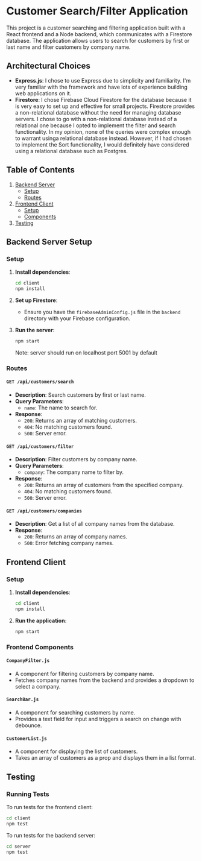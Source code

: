 # Customer Search/Filter Application

This project is a customer searching and filtering application built with a React frontend and a Node backend, which communicates with a Firestore database. The application allows users to search for customers by first or last name and filter customers by company name.

## Architectural Choices

- **Express.js**: I chose to use Express due to simplicity and familiarity. I'm very familiar with the framework and have lots of experience building web applications on it.
- **Firestore**: I chose Firebase Cloud Firestore for the database because it is very easy to set up and effective for small projects. Firestore provides a non-relational database without the need for managing database servers. I chose to go with a non-relational database instead of a relational one because I opted to implement the filter and search functionality. In my opinion, none of the queries were complex enough to warrant usinga relational database instead. However, if I had chosen to implement the Sort functionality, I would definitely have considered using a relational database such as Postgres.

## Table of Contents

1. [Backend Server](#backend-server)
   - [Setup](#setup)
   - [Routes](#routes)
2. [Frontend Client](#frontend-client)
   - [Setup](#setup-1)
   - [Components](#components)
3. [Testing](#testing)

## Backend Server Setup

### Setup

1. **Install dependencies**:
   ```sh
   cd client
   npm install
   ```

2. **Set up Firestore**:
    - Ensure you have the `firebaseAdminConfig.js` file in the `backend` directory with your Firebase configuration.

3. **Run the server**:
    ```sh
    npm start
    ```
    Note: server should run on localhost port 5001 by default

### Routes

#### `GET /api/customers/search`

- **Description**: Search customers by first or last name.
- **Query Parameters**:
  - `name`: The name to search for.
- **Response**: 
  - `200`: Returns an array of matching customers.
  - `404`: No matching customers found.
  - `500`: Server error.

#### `GET /api/customers/filter`

- **Description**: Filter customers by company name.
- **Query Parameters**:
  - `company`: The company name to filter by.
- **Response**:
  - `200`: Returns an array of customers from the specified company.
  - `404`: No matching customers found.
  - `500`: Server error.

#### `GET /api/customers/companies`

- **Description**: Get a list of all company names from the database.
- **Response**:
  - `200`: Returns an array of company names.
  - `500`: Error fetching company names.

## Frontend Client

### Setup

1. **Install dependencies**:
   ```sh
   cd client
   npm install
   ```

2. **Run the application**:
    ```sh
    npm start
    ```

### Frontend Components

#### `CompanyFilter.js`

- A component for filtering customers by company name.
- Fetches company names from the backend and provides a dropdown to select a company.

#### `SearchBar.js`

- A component for searching customers by name.
- Provides a text field for input and triggers a search on change with debounce.

#### `CustomerList.js`

- A component for displaying the list of customers.
- Takes an array of customers as a prop and displays them in a list format.

## Testing

### Running Tests

To run tests for the frontend client:
```sh
cd client
npm test
```

To run tests for the backend server:
```sh
cd server
npm test
```
